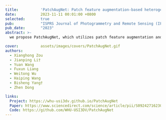 ```yaml
---
title:          'PatchAugNet: Patch feature augmentation-based heterogeneous point cloud place recognition in large-scale street scenes'
date:           2023-11-11 00:01:00 +0800
selected:       true
pub:            "ISPRS Journal of Photogrammetry and Remote Sensing (IF: 12.7)"
pub_date:       "2023"
abstract: >-
  we propose PatchAugNet, which utilizes patch feature augmentation and adaptive pyramid feature aggregation to achieve better performance and generalizability for Heterogeneous Point Cloud-based Place Recognition (PCPR) tasks. The comprehensive experimental results indicate that PatchAugNet achieves SOTA performance with 83.43% recall@top1% and 60.34% recall@top1 on unseen large-scale street scenes, outperforming existing SOTA PCPR methods by +9.57 recall@top1% and +15.50 recall@top1, while exhibiting better generalizability.

cover:          assets/images/covers/PatchAugNet.gif
authors:
  - Xianghong Zou
  - Jianping Li†
  - Yuan Wang
  - Fuxun Liang
  - Weitong Wu
  - Haiping Wang
  - Bisheng Yang†
  - Zhen Dong

links:
  Project: https://whu-usi3dv.github.io/PatchAugNet
  Paper: https://www.sciencedirect.com/science/article/pii/S0924271623003106
  Code: https://github.com/WHU-USI3DV/PatchAugNet
---
```

